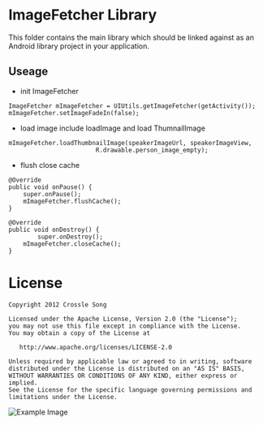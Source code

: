 ImageFetcher Library
=========================

This folder contains the main library which should be linked against as an
Android library project in your application.

Useage
-------
 * init ImageFetcher

```
ImageFetcher mImageFetcher = UIUtils.getImageFetcher(getActivity());
mImageFetcher.setImageFadeIn(false);
```
 * load image include loadImage and load ThumnailImage

```
mImageFetcher.loadThumbnailImage(speakerImageUrl, speakerImageView,
                        R.drawable.person_image_empty);
```
 * flush close cache

```
@Override
public void onPause() {
    super.onPause();
    mImageFetcher.flushCache();
}

@Override
public void onDestroy() {
        super.onDestroy();
    mImageFetcher.closeCache();
}
```
License
=======

    Copyright 2012 Crossle Song

    Licensed under the Apache License, Version 2.0 (the "License");
    you may not use this file except in compliance with the License.
    You may obtain a copy of the License at

       http://www.apache.org/licenses/LICENSE-2.0

    Unless required by applicable law or agreed to in writing, software
    distributed under the License is distributed on an "AS IS" BASIS,
    WITHOUT WARRANTIES OR CONDITIONS OF ANY KIND, either express or implied.
    See the License for the specific language governing permissions and
    limitations under the License.


![Example Image][3]

[3]: https://github.com/guamier/ImageFetcher/raw/master/screen1.png
